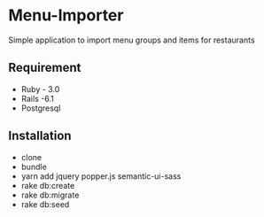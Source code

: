 # Menu-Importer
Simple application to import menu groups and items for restaurants
## Requirement
 - Ruby - 3.0
 - Rails -6.1
 - Postgresql
## Installation
 - clone
 - bundle
 - yarn add jquery popper.js semantic-ui-sass
 - rake db:create
 - rake db:migrate
 - rake db:seed
